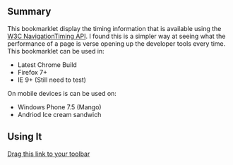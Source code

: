 ## Summary

This bookmarklet display the timing information that is available using the [W3C NavigationTiming API](http://www.w3.org/TR/navigation-timing/). I found this is a simpler way at seeing what the performance
of a page is verse opening up the developer tools every time. This bookmarklet can be used in:
- Latest Chrome Build
- Firefox 7+
- IE 9+ (Still need to test)

On mobile devices is can be used on:
- Windows Phone 7.5 (Mango)
- Andriod Ice cream sandwich

## Using It

[Drag this link to your toolbar](javascript:(function()%7Bdocument.body.appendChild(document.createElement('script')).src='http://yottaa.github.com/NavigationTimingBookmarklet/bookmarklet.js?bob=8'%7D)();)

